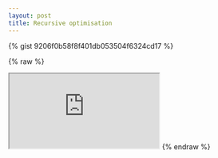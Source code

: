 ```yaml
---
layout: post
title: Recursive optimisation
---
```


{% gist 9206f0b58f8f401db053504f6324cd17 %}

<script src="https://gist.github.com/act65/9206f0b58f8f401db053504f6324cd17"> </script>


{% raw %}
<iframe src="https://nbviewer.jupyter.org/gist/act65/9206f0b58f8f401db053504f6324cd17"> </iframe>
{% endraw %}

